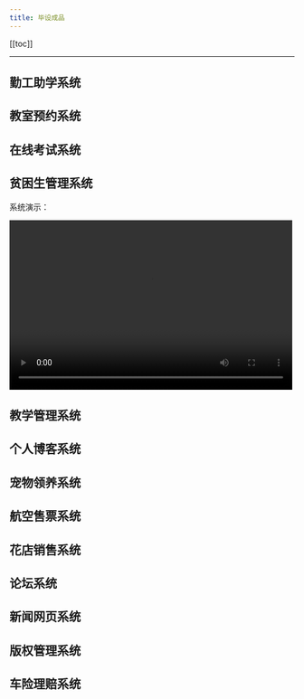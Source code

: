 ```yaml
---
title: 毕设成品
---
```


[[toc]]

---

## 勤工助学系统

## 教室预约系统

## 在线考试系统

## 贫困生管理系统

系统演示：<br>

<video src="http://8.134.87.201:9999/f/acb172c5da254b93a282/?dl=1" controls width="500" height="300"></video>

## 教学管理系统

## 个人博客系统

## 宠物领养系统

## 航空售票系统

## 花店销售系统

## 论坛系统

## 新闻网页系统

## 版权管理系统

## 车险理赔系统
